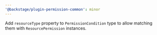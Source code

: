 ```yaml
---
'@backstage/plugin-permission-common': minor
---
```


Add `resourceType` property to `PermissionCondition` type to allow matching them with `ResourcePermission` instances.
